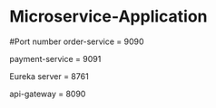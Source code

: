 # Microservice-Application

#Port number
order-service = 9090

payment-service = 9091

Eureka server = 8761

api-gateway = 8090
